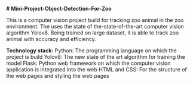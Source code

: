 **# Mini-Project-Object-Detection-For-Zoo**

This is a computer vision project build for tracking zoo animal in the zoo environment. 
The uses the state of the-state-of-the-art computer vision algorithm Yolov8. Being trained on large dataset, it is able to track zoo animal with accuracy and efficiency.

**Technology stack:**
Python: The programming language on which the project is build
Yolov8: The new state of the art algorithm for training the model 
Flask: Python web framework on which the computer vision application is integrated into the web 
HTML and CSS: For the structure of the web pages and styling the web pages

